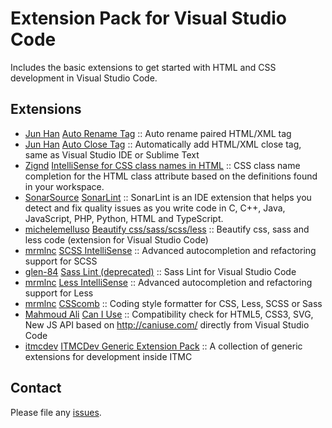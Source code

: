 # Extension Pack for Visual Studio Code

Includes the basic extensions to get started with HTML and CSS development in Visual Studio Code.

## Extensions

<!-- +Extensions -->
* [Jun Han](https://marketplace.visualstudio.com/publishers/formulahendry) [Auto Rename Tag](https://marketplace.visualstudio.com/items?itemName=formulahendry.auto-rename-tag) :: Auto rename paired HTML/XML tag
* [Jun Han](https://marketplace.visualstudio.com/publishers/formulahendry) [Auto Close Tag](https://marketplace.visualstudio.com/items?itemName=formulahendry.auto-close-tag) :: Automatically add HTML/XML close tag, same as Visual Studio IDE or Sublime Text
* [Zignd](https://marketplace.visualstudio.com/publishers/Zignd) [IntelliSense for CSS class names in HTML](https://marketplace.visualstudio.com/items?itemName=Zignd.html-css-class-completion) :: CSS class name completion for the HTML class attribute based on the definitions found in your workspace.
* [SonarSource](https://marketplace.visualstudio.com/publishers/SonarSource) [SonarLint](https://marketplace.visualstudio.com/items?itemName=SonarSource.sonarlint-vscode) :: SonarLint is an IDE extension that helps you detect and fix quality issues as you write code in C, C++, Java, JavaScript, PHP, Python, HTML and TypeScript.
* [michelemelluso](https://marketplace.visualstudio.com/publishers/michelemelluso) [Beautify css/sass/scss/less](https://marketplace.visualstudio.com/items?itemName=michelemelluso.code-beautifier) :: Beautify css, sass and less code (extension for Visual Studio Code)
* [mrmlnc](https://marketplace.visualstudio.com/publishers/mrmlnc) [SCSS IntelliSense](https://marketplace.visualstudio.com/items?itemName=mrmlnc.vscode-scss) :: Advanced autocompletion and refactoring support for SCSS
* [glen-84](https://marketplace.visualstudio.com/publishers/glen-84) [Sass Lint (deprecated)](https://marketplace.visualstudio.com/items?itemName=glen-84.sass-lint) :: Sass Lint for Visual Studio Code
* [mrmlnc](https://marketplace.visualstudio.com/publishers/mrmlnc) [Less IntelliSense](https://marketplace.visualstudio.com/items?itemName=mrmlnc.vscode-less) :: Advanced autocompletion and refactoring support for Less
* [mrmlnc](https://marketplace.visualstudio.com/publishers/mrmlnc) [CSScomb](https://marketplace.visualstudio.com/items?itemName=mrmlnc.vscode-csscomb) :: Coding style formatter for CSS, Less, SCSS or Sass
* [Mahmoud Ali](https://marketplace.visualstudio.com/publishers/akamud) [Can I Use](https://marketplace.visualstudio.com/items?itemName=akamud.vscode-caniuse) :: Compatibility check for HTML5, CSS3, SVG, New JS API based on http://caniuse.com/ directly from Visual Studio Code
* [itmcdev](https://marketplace.visualstudio.com/publishers/itmcdev) [ITMCDev Generic Extension Pack](https://marketplace.visualstudio.com/items?itemName=itmcdev.generic-extension-pack) :: A collection of generic extensions for development inside ITMC
<!-- -Extensions -->

## Contact

Please file any [issues](https://github.com/itmcdev/vscode-extensions/issues).
